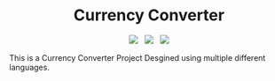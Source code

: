 <link rel="stylesheet" href="https://use.fontawesome.com/releases/v5.15.1/css/all.css" integrity="sha384-vp86vTRFVJgpjF9jiIGPEEqYqlDwgyBgEF109VFjmqGmIY/Y4HV4d3Gp2irVfcrp" crossorigin="anonymous">

<center><h1>Currency Converter</h1>

<img src="https://img.shields.io/github/last-commit/krishanchawla/currency-converter" /> &nbsp; <img src="https://img.shields.io/github/repo-size/krishanchawla/currency-converter" /> &nbsp; <img src="https://img.shields.io/github/followers/krishanchawla?label=Follow%20Me&style=social" />
</center>

This is a Currency Converter Project Desgined using multiple different languages.

<i class="fab fa-gg"></i>
